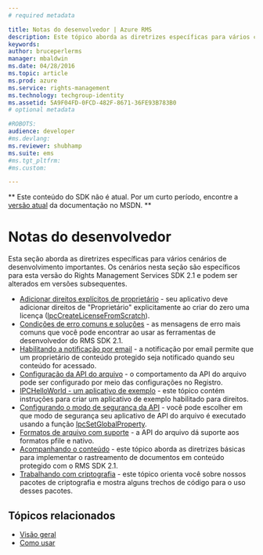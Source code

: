 ```yaml
---
# required metadata

title: Notas do desenvolvedor | Azure RMS
description: Este tópico aborda as diretrizes específicas para vários cenários de desenvolvimento importantes. 
keywords:
author: bruceperlerms
manager: mbaldwin
ms.date: 04/28/2016
ms.topic: article
ms.prod: azure
ms.service: rights-management
ms.technology: techgroup-identity
ms.assetid: 5A9F04FD-0FCD-482F-8671-36FE93B783B0
# optional metadata

#ROBOTS:
audience: developer
#ms.devlang:
ms.reviewer: shubhamp
ms.suite: ems
#ms.tgt_pltfrm:
#ms.custom:

---
```

** Este conteúdo do SDK não é atual. Por um curto período, encontre a [versão atual](https://msdn.microsoft.com/library/windows/desktop/hh535290(v=vs.85).aspx) da documentação no MSDN. **
# Notas do desenvolvedor

Esta seção aborda as diretrizes específicas para vários cenários de desenvolvimento importantes. Os cenários nesta seção são específicos para esta versão do Rights Management Services SDK 2.1 e podem ser alterados em versões subsequentes.

- [Adicionar direitos explícitos de proprietário](add-explicit-owner-rights.md) - seu aplicativo deve adicionar direitos de &quot;Proprietário&quot; explicitamente ao criar do zero uma licença ([IpcCreateLicenseFromScratch](/rights-management/sdk/2.1/api/win/functions#msipc_ipccreatelicensefromscratch)).
- [Condições de erro comuns e soluções](common-error-conditions-and-solutions.md) - as mensagens de erro mais comuns que você pode encontrar ao usar as ferramentas de desenvolvedor do RMS SDK 2.1.
- [Habilitando a notificação por email](how-to-enable-email-notification.md) - a notificação por email permite que um proprietário de conteúdo protegido seja notificado quando seu conteúdo for acessado.
- [Configuração da API do arquivo](file-api-configuration.md) - o comportamento da API do arquivo pode ser configurado por meio das configurações no Registro.
- [IPCHelloWorld - um aplicativo de exemplo](how-to-build-your-first-application.md) - este tópico contém instruções para criar um aplicativo de exemplo habilitado para direitos.
- [Configurando o modo de segurança da API](setting-the-api-security-mode-api-mode.md) - você pode escolher em que modo de segurança seu aplicativo de API do arquivo é executado usando a função [IpcSetGlobalProperty](/rights-management/sdk/2.1/api/win/functions#msipc_ipcsetglobalproperty).
- [Formatos de arquivo com suporte](supported-file-formats.md) - a API do arquivo dá suporte aos formatos pfile e nativo.
- [Acompanhando o conteúdo](tracking-content.md) - este tópico aborda as diretrizes básicas para implementar o rastreamento de documentos em conteúdo protegido com o RMS SDK 2.1.
- [Trabalhando com criptografia](working-with-encryption.md) - este tópico orienta você sobre nossos pacotes de criptografia e mostra alguns trechos de código para o uso desses pacotes.

 

## Tópicos relacionados ##
* [Visão geral](ad-rms-overview.md)
* [Como usar](how-to-use-msipc.md)
 

 


<!--HONumber=Jun16_HO1-->


